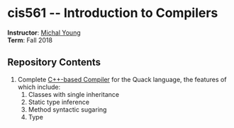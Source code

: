 # cis561 -- Introduction to Compilers
**Instructor**: [Michal Young](http://ix.cs.uoregon.edu/~michal)  
**Term**: Fall 2018

## Repository Contents
1. Complete [C++-based Compiler]() for the Quack language, the features of which include:
   1. Classes with single inheritance
   2. Static type inference
   3. Method syntactic sugaring
   3. Type

